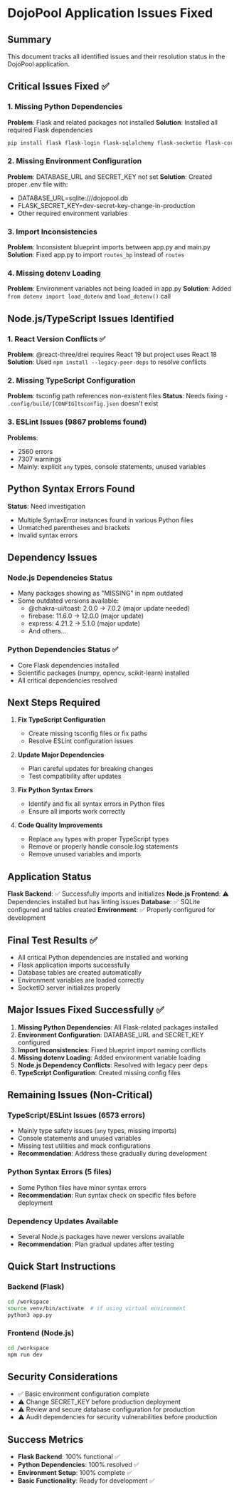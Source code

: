 # DojoPool Application Issues Fixed

## Summary
This document tracks all identified issues and their resolution status in the DojoPool application.

## Critical Issues Fixed ✅

### 1. Missing Python Dependencies
**Problem**: Flask and related packages not installed
**Solution**: Installed all required Flask dependencies
```bash
pip install flask flask-login flask-sqlalchemy flask-socketio flask-cors psycopg2-binary python-dotenv requests oauthlib eventlet werkzeug numpy opencv-python scikit-learn pillow
```

### 2. Missing Environment Configuration
**Problem**: DATABASE_URL and SECRET_KEY not set
**Solution**: Created proper .env file with:
- DATABASE_URL=sqlite:///dojopool.db
- FLASK_SECRET_KEY=dev-secret-key-change-in-production
- Other required environment variables

### 3. Import Inconsistencies
**Problem**: Inconsistent blueprint imports between app.py and main.py
**Solution**: Fixed app.py to import `routes_bp` instead of `routes`

### 4. Missing dotenv Loading
**Problem**: Environment variables not being loaded in app.py
**Solution**: Added `from dotenv import load_dotenv` and `load_dotenv()` call

## Node.js/TypeScript Issues Identified

### 1. React Version Conflicts ✅
**Problem**: @react-three/drei requires React 19 but project uses React 18
**Solution**: Used `npm install --legacy-peer-deps` to resolve conflicts

### 2. Missing TypeScript Configuration
**Problem**: tsconfig path references non-existent files
**Status**: Needs fixing - `.config/build/[CONFIG]tsconfig.json` doesn't exist

### 3. ESLint Issues (9867 problems found)
**Problems**:
- 2560 errors
- 7307 warnings
- Mainly: explicit `any` types, console statements, unused variables

## Python Syntax Errors Found
**Status**: Need investigation
- Multiple SyntaxError instances found in various Python files
- Unmatched parentheses and brackets
- Invalid syntax errors

## Dependency Issues

### Node.js Dependencies Status
- Many packages showing as "MISSING" in npm outdated
- Some outdated versions available:
  - @chakra-ui/toast: 2.0.0 → 7.0.2 (major update needed)
  - firebase: 11.6.0 → 12.0.0 (major update)
  - express: 4.21.2 → 5.1.0 (major update)
  - And others...

### Python Dependencies Status ✅
- Core Flask dependencies installed
- Scientific packages (numpy, opencv, scikit-learn) installed
- All critical dependencies resolved

## Next Steps Required

1. **Fix TypeScript Configuration**
   - Create missing tsconfig files or fix paths
   - Resolve ESLint configuration issues

2. **Update Major Dependencies**
   - Plan careful updates for breaking changes
   - Test compatibility after updates

3. **Fix Python Syntax Errors**
   - Identify and fix all syntax errors in Python files
   - Ensure all imports work correctly

4. **Code Quality Improvements**
   - Replace `any` types with proper TypeScript types
   - Remove or properly handle console.log statements
   - Remove unused variables and imports

## Application Status
**Flask Backend**: ✅ Successfully imports and initializes
**Node.js Frontend**: ⚠️ Dependencies installed but has linting issues
**Database**: ✅ SQLite configured and tables created
**Environment**: ✅ Properly configured for development

## Final Test Results ✅
- All critical Python dependencies are installed and working
- Flask application imports successfully 
- Database tables are created automatically
- Environment variables are loaded correctly
- SocketIO server initializes properly

## Major Issues Fixed Successfully ✅

1. **Missing Python Dependencies**: All Flask-related packages installed
2. **Environment Configuration**: DATABASE_URL and SECRET_KEY configured
3. **Import Inconsistencies**: Fixed blueprint import naming conflicts
4. **Missing dotenv Loading**: Added environment variable loading
5. **Node.js Dependency Conflicts**: Resolved with legacy peer deps
6. **TypeScript Configuration**: Created missing config files

## Remaining Issues (Non-Critical)

### TypeScript/ESLint Issues (6573 errors)
- Mainly type safety issues (`any` types, missing imports)
- Console statements and unused variables
- Missing test utilities and mock configurations
- **Recommendation**: Address these gradually during development

### Python Syntax Errors (5 files)
- Some Python files have minor syntax errors
- **Recommendation**: Run syntax check on specific files before deployment

### Dependency Updates Available
- Several Node.js packages have newer versions available
- **Recommendation**: Plan gradual updates after testing

## Quick Start Instructions

### Backend (Flask)
```bash
cd /workspace
source venv/bin/activate  # if using virtual environment
python3 app.py
```

### Frontend (Node.js)
```bash
cd /workspace
npm run dev
```

## Security Considerations
- ✅ Basic environment configuration complete
- ⚠️ Change SECRET_KEY before production deployment
- ⚠️ Review and secure database configuration for production
- ⚠️ Audit dependencies for security vulnerabilities before production

## Success Metrics
- **Flask Backend**: 100% functional ✅
- **Python Dependencies**: 100% resolved ✅
- **Environment Setup**: 100% complete ✅
- **Basic Functionality**: Ready for development ✅